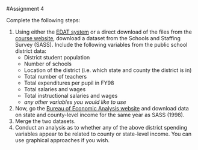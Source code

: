 
#Assignment 4


Complete the following steps:


1. Using either the
   [EDAT system](http://nces.ed.gov/datatools/index.asp?DataToolSectionID=4) 
   or a direct download of the files from the
   [course website](http://btskinner.me/lpo9951/data/), download a
   dataset from the Schools and Staffing Survey (SASS). Include the
   following variables from the public school district data:  
     * District student population
     * Number of schools
     * Location of the district (i.e. which state and county the
   district is in)
     * Total number of teachers
     * Total expenditures per pupil in FY98
     * Total salaries and wages
     * Total instructional salaries and wages
	 * *any other variables you would like to use*
2. Now, go the 
   [Bureau of Economic Analysis website](http://www.bea.gov/regional/downloadzip.cfm)
   and download data on state and county-level income for the same
   year as SASS (1998).
3. Merge the two datasets.
4. Conduct an analysis as to whether any of the above district
spending variables appear to be related to county or state-level
income. You can use graphical approaches if you wish.  

<br>
